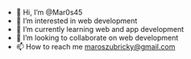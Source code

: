- 👋 Hi, I’m @Mar0s45
- 👀 I’m interested in web development 
- 🌱 I’m currently learning web and app development
- 💞️ I’m looking to collaborate on web development
- 📫 How to reach me maroszubricky@gmail.com

<!---
Mar0s45/Mar0s45 is a ✨ special ✨ repository because its `README.md` (this file) appears on your GitHub profile.
You can click the Preview link to take a look at your changes.
--->
